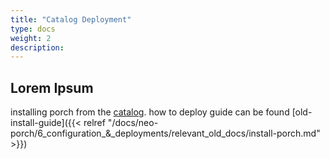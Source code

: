 ```yaml
---
title: "Catalog Deployment"
type: docs
weight: 2
description: 
---
```


## Lorem Ipsum

installing porch from the [catalog](https://github.com/nephio-project/catalog/tree/main/nephio/core/porch).
how to deploy guide can be found [old-install-guide]({{< relref "/docs/neo-porch/6_configuration_&_deployments/relevant_old_docs/install-porch.md" >}})